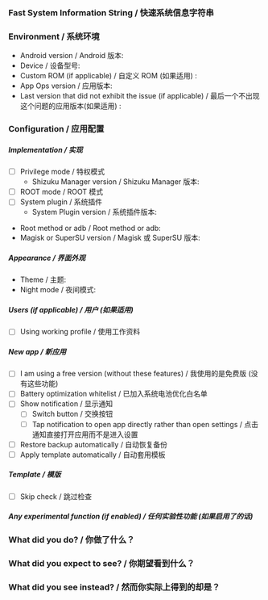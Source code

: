 <!--
Please check the existing issues https://github.com/RikkaApps/App-Ops-issue-tracker/issues?q=is%3Aissue and read in-app help before report issues, Thanks!
请在报告问题之前检查已有的 issue https://github.com/RikkaApps/App-Ops-issue-tracker/issues?q=is%3Aissue 并查阅应用内帮助，感谢您的支持！

Replace the tips between <!-- -- > (include itself) with your actual situation.
将 <!-- -- > 之间的提示 (包括 <!-- -- > 本身) 替换成您的实际情况。
-->

### Fast System Information String / 快速系统信息字符串
<!--
If you can generate a fast system information string (since version x.x.x), please paste it here. Otherwise, please fill the Environment and Configuration form. 
如果您可以在应用中获取一个快速系统信息字符串 (从 version x.x.x 开始增加的功能)，将它粘贴在这里。否则，请填写下面的“系统环境”和“应用配置”表单。
-->


### Environment / 系统环境

+ Android version / Android 版本: <!-- e.g. "7.1.2" --> 
+ Device / 设备型号: <!-- e.g. Google Pixel XL -->
+ Custom ROM (if applicable) / 自定义 ROM (如果适用) : <!-- e.g. MIUI -->
+ App Ops version / 应用版本: <!-- e.g. "2.1.1" -->
+ Last version that did not exhibit the issue (if applicable) / 最后一个不出现这个问题的应用版本(如果适用) : 

### Configuration / 应用配置

<!--
Put an `x` inside the [ ] that applies.
在您使用的配置前面的 [ ] 内填入 x 。

Example / 例子: 
- [x] item that applies / 符合的选项
- [ ] item that doesn't apply / 不符合的选项
-->

##### Implementation / 实现
- [ ] Privilege mode / 特权模式
  - Shizuku Manager version / Shizuku Manager 版本: <!-- e.g. 0.2.13 -->
- [ ] ROOT mode / ROOT 模式
- [ ] System plugin / 系统插件
  - System Plugin version / 系统插件版本: <!-- e.g. 6 -->
- Root method or adb / Root method or adb: <!-- e.g. Magisk / SuperSU / adb --> 
- Magisk or SuperSU version / Magisk 或 SuperSU 版本: <!-- e.g. Magisk 14.0, SuperSU 2.82 -->

##### Appearance / 界面外观
- Theme / 主题: <!-- e.g. Pixel -->
- Night mode / 夜间模式: <!-- e.g. Off -->

##### Users (if applicable) / 用户 (如果适用)
- [ ] Using working profile / 使用工作资料

##### New app / 新应用
- [ ] I am using a free version (without these features) / 我使用的是免费版 (没有这些功能)
- [ ] Battery optimization whitelist / 已加入系统电池优化白名单
- [ ] Show notification / 显示通知
  - [ ] Switch button / 交换按钮
  - [ ] Tap notification to open app directly rather than open settings / 点击通知直接打开应用而不是进入设置
- [ ] Restore backup automatically / 自动恢复备份
- [ ] Apply template automatically / 自动套用模板

##### Template / 模版
- [ ] Skip check / 跳过检查

##### Any experimental function (if enabled) / 任何实验性功能 (如果启用了的话)



### What did you do? / 你做了什么？
<!-- 
Tell us how to reproduct the problem you experienced, more detailed description is preferred.
告诉我们如何复现您遇到的问题，越详细越好。 
-->


### What did you expect to see? / 你期望看到什么？



### What did you see instead? / 然而你实际上得到的却是？



